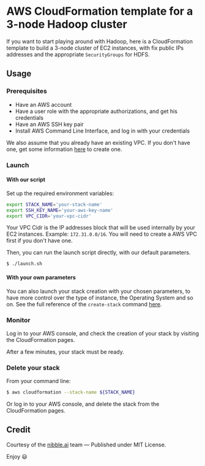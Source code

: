# AWS CloudFormation template for a 3-node Hadoop cluster

If you want to start playing around with Hadoop, here is a CloudFormation template to build a 3-node cluster of EC2 instances, with fix public IPs addresses and the appropriate `SecurityGroups` for HDFS.

## Usage

### Prerequisites

* Have an AWS account
* Have a user role with the appropriate authorizations, and get his credentials
* Have an AWS SSH key pair
* Install AWS Command Line Interface, and log in with your credentials

We also assume that you already have an existing VPC. If you don't have one, get some information [here](https://docs.aws.amazon.com/directoryservice/latest/admin-guide/gsg_create_vpc.htm) to create one.

### Launch

#### With our script

Set up the required environment variables:

```bash
export STACK_NAME='your-stack-name'
export SSH_KEY_NAME='your-aws-key-name'
export VPC_CIDR='your-vpc-cidr'
```

Your VPC Cidr is the IP addresses block that will be used internally by your EC2 instances. Example: `172.31.0.0/16`. You will need to create a AWS VPC first if you don't have one.

Then, you can run the launch script directly, with our default parameters.

`$ ./launch.sh`

#### With your own parameters

You can also launch your stack creation with your chosen parameters, to have more control over the type of instance, the Operating System and so on. See the full reference of the `create-stack` command [here](https://docs.aws.amazon.com/cli/latest/reference/cloudformation/create-stack.html).


### Monitor

Log in to your AWS console, and check the creation of your stack by visiting the CloudFormation pages.

After a few minutes, your stack must be ready.

### Delete your stack

From your command line:

```bash
$ aws cloudformation --stack-name ${STACK_NAME}
```

Or log in to your AWS console, and delete the stack from the CloudFormation pages.

## Credit

Courtesy of the [nibble.ai](https://nibble.ai) team — Published under MIT License.

Enjoy 😃